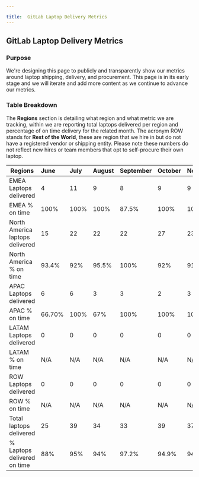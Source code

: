 ```yaml
---

title:  GitLab Laptop Delivery Metrics
---
```






## GitLab Laptop Delivery Metrics

### Purpose

We're designing this page to publicly and transparently show our metrics around laptop shipping, delivery, and procurement. This page is in its early stage and we will iterate and add more content as we continue to advance our metrics.

### Table Breakdown

The **Regions** section is detailing what region and what metric we are tracking, within we are reporting total laptops delivered per region and percentage of on time delivery for the related month. The acronym ROW stands for **Rest of the World**, these are region that we hire in but do not have a registered vendor or shipping entity. Please note these numbers do not reflect new hires or team members that opt to self-procure their own laptop.



| Regions                         | June | July | August | September |October |November |
| -------------                   |:-----|:-----|:-------|:----------|:-------|:--------|
| EMEA Laptops delivered          |4     |11    |9       |8          |9       |9
| EMEA % on time                  |100%  |100%  |100%    |87.5%      |100%    |100%
| North America laptops delivered |15    |22    |22      |22         |27      |23
| North America % on time         |93.4% |92%   |95.5%   |100%       |92%     |91%
| APAC Laptops delivered          |6     |6     |3       |3          |2       |3
| APAC % on time                  |66.70%|100%  |67%     |100%       |100%    |100%
| LATAM Laptops delivered         |0     |0     |0       |0          |0       |0
| LATAM % on time                 |N/A   |N/A   |N/A     |N/A        |N/A     |N/A
| ROW Laptops delivered           |0     |0     |0       |0          |0       |0
| ROW % on time                   |N/A   |N/A   |N/A     |N/A        |N/A     |N/A
| Total laptops delivered         |25    |39    |34      |33         |39      |37
| % Laptops delivered on time     |88%   |95%   |94%     |97.2%      |94.9%   |94.6%

